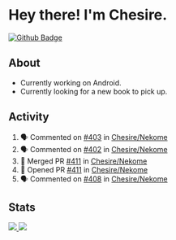 # Hey there! I'm Chesire.

[![Github Badge](https://img.shields.io/badge/-Github-000?style=flat-square&logo=Github&logoColor=white&link=https://github.com/chesire)](https://github.com/chesire)

## About

<!-- Uses https://github.com/Chesire/natemoo-re -->
* Currently working on Android.
* Currently looking for a new book to pick up.
<!--
* Currently listening to: 
<a href="https://natemoo-re-iirbxe7wf.vercel.app/now-playing?open">
    <img src="https://natemoo-re-iirbxe7wf.vercel.app/now-playing" width="256" height="64" alt="Now Playing">
</a>  
-->

## Activity

<!-- Uses https://github.com/jamesgeorge007/github-activity-readme -->
<!--START_SECTION:activity-->
1. 🗣 Commented on [#403](https://github.com/Chesire/Nekome/issues/403) in [Chesire/Nekome](https://github.com/Chesire/Nekome)
2. 🗣 Commented on [#402](https://github.com/Chesire/Nekome/issues/402) in [Chesire/Nekome](https://github.com/Chesire/Nekome)
3. 🎉 Merged PR [#411](https://github.com/Chesire/Nekome/pull/411) in [Chesire/Nekome](https://github.com/Chesire/Nekome)
4. 💪 Opened PR [#411](https://github.com/Chesire/Nekome/pull/411) in [Chesire/Nekome](https://github.com/Chesire/Nekome)
5. 🗣 Commented on [#408](https://github.com/Chesire/Nekome/issues/408) in [Chesire/Nekome](https://github.com/Chesire/Nekome)
<!--END_SECTION:activity-->

## Stats

<a href="https://github-readme-stats.vercel.app/api/top-langs/?username=chesire&theme=tokyonight">
    <img src="https://github-readme-stats.vercel.app/api/top-langs/?username=chesire&layout=compact&theme=tokyonight" >
</a>
<a href="https://github-readme-stats.vercel.app/api?username=chesire&show_icons=true&theme=tokyonight">
    <img src="https://github-readme-stats.vercel.app/api?username=chesire&show_icons=true&theme=tokyonight" >
</a>  
